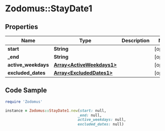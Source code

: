 # Zodomus::StayDate1

## Properties

Name | Type | Description | Notes
------------ | ------------- | ------------- | -------------
**start** | **String** |  | [optional] 
**_end** | **String** |  | [optional] 
**active_weekdays** | [**Array&lt;ActiveWeekdays1&gt;**](ActiveWeekdays1.md) |  | [optional] 
**excluded_dates** | [**Array&lt;ExcludedDates1&gt;**](ExcludedDates1.md) |  | [optional] 

## Code Sample

```ruby
require 'Zodomus'

instance = Zodomus::StayDate1.new(start: null,
                                 _end: null,
                                 active_weekdays: null,
                                 excluded_dates: null)
```


